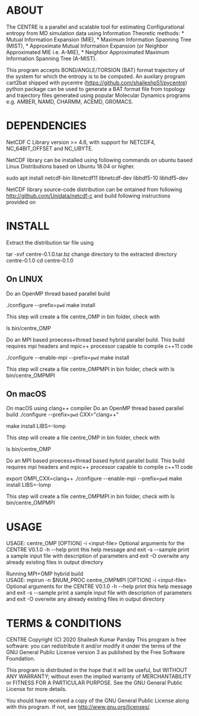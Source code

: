 ABOUT
=====
The CENTRE is a parallel and scalable tool for estimating Configurational 
entropy from MD simulation data using Information Theoretic methods: 
     * Mutual Information Expansion (MIE), 
     * Maximum Information Spanning Tree (MIST), 
     * Approximate Mutual Information Expansion (or Neighbor Approximated MIE i.e. A-MIE), 
     * Neighbor Approximated Maximum Information Spanning Tree (A-MIST). 

This program accepts BOND/ANGLE/TORSION (BAT) format trajectory of the system 
for which the entropy is to be computed. An auxilary program cart2bat shipped 
with pycentre (https://github.com/shaileshp51/pycentre) python package can be used to 
generate a BAT format file from topology and trajectory files generated using popular 
Molecular Dynamics programs e.g. AMBER, NAMD, CHARMM, ACEMD, GROMACS.


DEPENDENCIES
============
NetCDF C Library version >= 4.6, with support for NETCDF4, NC_64BIT_OFFSET and 
NC_UBYTE.

NetCDF library can be installed using following commands on ubuntu based Linux
Distributions based on Ubuntu 18.04 or higher.

sudo apt install netcdf-bin libnetcdf11 libnetcdf-dev libhdf5-10 libhdf5-dev

NetCDF library source-code distribution can be ontained from following 
http://github.com/Unidata/netcdf-c 
and build following instructions provided on 

INSTALL
=======

Extract the distribution tar file using

tar -xvf centre-0.1.0.tar.bz
change directory to the extracted directory centre-0.1.0
cd centre-0.1.0

On LINUX
--------
Do an OpenMP thread based parallel build

./configure --prefix=`pwd`
make install

This step will create a file centre_OMP in bin folder, check with 

ls bin/centre_OMP

Do an MPI based proecess+thread based hybrid parallel build.
This build requires mpi headers and mpic++ processor capable to compile c++11 
code

./configure --enable-mpi --prefix=`pwd`
make install

This step will create a file centre_OMPMPI in bin folder, check with 
ls bin/centre_OMPMPI

On macOS
--------
On macOS using clang++ compiler
Do an OpenMP thread based parallel build
./configure --prefix=`pwd` CXX="clang++"

make install LIBS=-lomp

This step will create a file centre_OMP in bin folder, check with 

ls bin/centre_OMP

Do an MPI based proecess+thread based hybrid parallel build.
This build requires mpi headers and mpic++ processor capable to compile c++11 
code

export OMPI_CXX=clang++
./configure --enable-mpi --prefix=`pwd`
make install LIBS=-lomp

This step will create a file centre_OMPMPI in bin folder, check with 
ls bin/centre_OMPMPI

USAGE
=====
USAGE: 
centre_OMP [OPTION] -i \<input-file\>
Optional arguments for the CENTRE V0.1.0
  -h --help   print this help message and exit
  -s --sample print a sample input file with description of parameters and exit
  -O 		  overwite any already existing files in output directory
    
    
Running MPI+OMP hybrid build   
USAGE: 
mpirun -n $NUM_PROC centre_OMPMPI [OPTION] -i \<input-file\>
Optional arguments for the CENTRE V0.1.0
  -h --help    print this help message and exit
  -s --sample  print a sample input file with description of parameters and exit
  -O 		      overwite any already existing files in output directory


TERMS & CONDITIONS
==================
CENTRE  Copyright (C) 2020  Shailesh Kumar Panday
This program is free software: you can redistribute it and/or modify
it under the terms of the GNU General Public License  version 3
as published by the Free Software Foundation.

This program is distributed in the hope that it will be useful,
but WITHOUT ANY WARRANTY; without even the implied warranty of
MERCHANTABILITY or FITNESS FOR A PARTICULAR PURPOSE.  See the
GNU General Public License for more details.

You should have received a copy of the GNU General Public License
along with this program.  If not, see <http://www.gnu.org/licenses/>.
